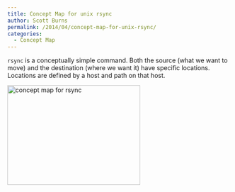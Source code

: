 ```yaml
---
title: Concept Map for unix rsync
author: Scott Burns
permalink: /2014/04/concept-map-for-unix-rsync/
categories:
  - Concept Map
---
```

`rsync` is a conceptually simple command. Both the source (what we want to move) and the destination (where we want it) have specific locations. Locations are defined by a host and path on that host.

[<img class="alignnone size-medium wp-image-6856" alt="concept map for rsync" src="http://teaching.software-carpentry.org/wp-content/uploads/2014/04/photo1-e1398877603100-300x225.jpg" width="300" height="225" />][1]

 [1]: http://teaching.software-carpentry.org/wp-content/uploads/2014/04/photo1-e1398877603100.jpg
